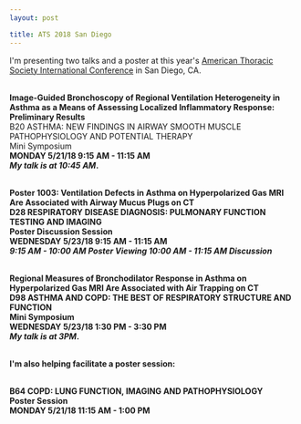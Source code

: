 ```yaml
---
layout: post

title: ATS 2018 San Diego
---
```


I'm presenting two talks and a poster at this year's <a href ="http://conferance.thoracic.org">American Thoracic Society International Conference</a> in San Diego, CA.
<br><br>

<b>Image-Guided Bronchoscopy of Regional Ventilation Heterogeneity in Asthma as a Means of Assessing Localized Inflammatory Response: Preliminary Results</b><br>
B20 ASTHMA: NEW FINDINGS IN AIRWAY SMOOTH MUSCLE PATHOPHYSIOLOGY AND POTENTIAL
THERAPY<br>
Mini Symposium<br>
<b>MONDAY 5/21/18 9:15 AM - 11:15 AM<br>
<i>My talk is at 10:45 AM</i>.
<br><br>

<b>Poster 1003: Ventilation Defects in Asthma on Hyperpolarized Gas MRI Are
Associated with Airway Mucus Plugs on CT</b><br>
D28 RESPIRATORY DISEASE DIAGNOSIS: PULMONARY FUNCTION TESTING AND IMAGING<br>
Poster Discussion Session<br>
<b>WEDNESDAY 5/23/18 9:15 AM - 11:15 AM<br>
<i>9:15 AM - 10:00 AM Poster Viewing</i>
<i>10:00 AM - 11:15 AM Discussion</i>
<br><br>

<b>Regional Measures of Bronchodilator Response in Asthma on Hyperpolarized Gas MRI Are Associated with Air Trapping on CT</b><br>
D98 ASTHMA AND COPD: THE BEST OF RESPIRATORY STRUCTURE AND FUNCTION<br>
Mini Symposium<br>
<b>WEDNESDAY 5/23/18 1:30 PM - 3:30 PM<br>
<i>My talk is at 3PM</i>.
<br><br>

I'm also helping facilitate a poster session: <br><br>

B64 COPD: LUNG FUNCTION, IMAGING AND PATHOPHYSIOLOGY<br>
Poster Session <br>
<b>MONDAY 5/21/18 11:15 AM - 1:00 PM<br>
<br><br>
